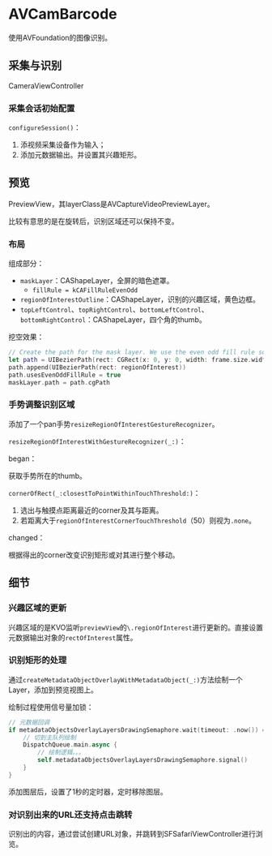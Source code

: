 # AVCamBarcode

使用AVFoundation的图像识别。

## 采集与识别

CameraViewController

### 采集会话初始配置

`configureSession()`：

1. 添视频采集设备作为输入；
2. 添加元数据输出。并设置其兴趣矩形。

## 预览

PreviewView，其layerClass是AVCaptureVideoPreviewLayer。

比较有意思的是在旋转后，识别区域还可以保持不变。

### 布局

组成部分：

- `maskLayer`：CAShapeLayer，全屏的暗色遮罩。
    + `fillRule = kCAFillRuleEvenOdd`
- `regionOfInterestOutline`：CAShapeLayer，识别的兴趣区域，黄色边框。
- `topLeftControl`、`topRightControl`、`bottomLeftControl`、`bottomRightControl`：CAShapeLayer，四个角的thumb。

挖空效果：

```swift
// Create the path for the mask layer. We use the even odd fill rule so that the region of interest does not have a fill color.
let path = UIBezierPath(rect: CGRect(x: 0, y: 0, width: frame.size.width, height: frame.size.height))
path.append(UIBezierPath(rect: regionOfInterest))
path.usesEvenOddFillRule = true
maskLayer.path = path.cgPath
```

### 手势调整识别区域

添加了一个pan手势`resizeRegionOfInterestGestureRecognizer`。

`resizeRegionOfInterestWithGestureRecognizer(_:)`：

began：

获取手势所在的thumb。

`cornerOfRect(_:closestToPointWithinTouchThreshold:)`：

1. 选出与触摸点距离最近的corner及其与距离。
2. 若距离大于`regionOfInterestCornerTouchThreshold`（50）则视为`.none`。

changed：

根据得出的corner改变识别矩形或对其进行整个移动。

## 细节

### 兴趣区域的更新

兴趣区域的是KVO监听`previewView`的`\.regionOfInterest`进行更新的。直接设置元数据输出对象的`rectOfInterest`属性。

### 识别矩形的处理

通过`createMetadataObjectOverlayWithMetadataObject(_:)`方法绘制一个Layer，添加到预览视图上。

绘制过程使用信号量加锁：

```swift
// 元数据回调
if metadataObjectsOverlayLayersDrawingSemaphore.wait(timeout: .now()) == .success {
    // 切到主队列绘制
    DispatchQueue.main.async {
        // 绘制逻辑。。。
        self.metadataObjectsOverlayLayersDrawingSemaphore.signal()
    }
}
```

添加图层后，设置了1秒的定时器，定时移除图层。

### 对识别出来的URL还支持点击跳转

识别出的内容，通过尝试创建URL对象，并跳转到SFSafariViewController进行浏览。